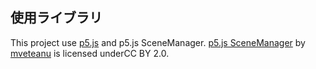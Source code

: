 
## 使用ライブラリ
This project use [p5.js](https://p5js.org/) and p5.js SceneManager.
[p5.js SceneManager](https://github.com/mveteanu/p5.SceneManager) by [mveteanu](https://github.com/mveteanu) is licensed underCC BY 2.0.


